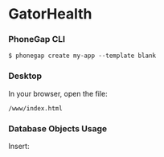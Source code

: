 # GatorHealth
### PhoneGap CLI

    $ phonegap create my-app --template blank

### Desktop

In your browser, open the file:

    /www/index.html

### Database Objects Usage
Insert:
    
